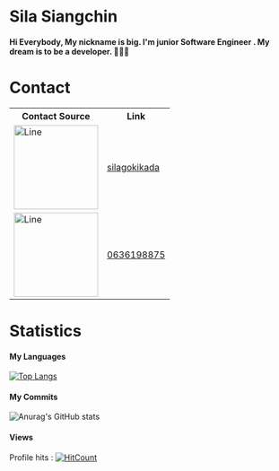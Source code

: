 # Sila Siangchin


<h4>Hi Everybody, My nickname is big. I'm junior Software Engineer . My dream is to be a developer. 👋🤔😎 </h4>


# Contact

<table style="width:100%;">
      <tr>
        <th>Contact Source</th>
        <th>Link</th>
      </tr>
      <tr>
        <td><img src="https://cdn-icons.flaticon.com/png/512/3536/premium/3536785.png?token=exp=1660446223~hmac=36491a00129c800aef6470277c2436c2" alt="Line" width="150" height="150" ></td>
        <td><a href="https://line.me/ti/p/-cw_eSTJHt">silagokikada</a></td>
      </tr>
      <tr>
        <td><img src="https://cdn-icons-png.flaticon.com/512/455/455907.png" alt="Line" width="150" height="150" ></td>
        <td><a href="https://line.me/ti/p/-cw_eSTJHt">0636198875</a></td>
      </tr>
    </table>


# Statistics
<h4>My Languages</h4>

[![Top Langs](https://github-readme-stats.vercel.app/api/top-langs/?username=silabig1294)](https://github.com/anuraghazra/github-readme-stats)

<h4>My Commits</h4>

![Anurag's GitHub stats](https://github-readme-stats.vercel.app/api?username=silabig1294&show_icons=true&theme=radical)
<!--![Anurag's GitHub stats](https://github-readme-stats.vercel.app/api?username=silabig1294&count_private=true)-->

<h4>Views</h4>

Profile hits : [![HitCount](https://hits.dwyl.com/silabig1294/silabig1294.svg?style=flat-square&show=unique)](http://hits.dwyl.com/silabig1294/silabig1294)



<!--
**silabig1294/silabig1294** is a ✨ _special_ ✨ repository because its `README.md` (this file) appears on your GitHub profile.

Here are some ideas to get you started:

- 🔭 I’m currently working on ...
- 🌱 I’m currently learning ...
- 👯 I’m looking to collaborate on ...
- 🤔 I’m looking for help with ...
- 💬 Ask me about ...
- 📫 How to reach me: ...
- 😄 Pronouns: ...
- ⚡ Fun fact: ...
-->
